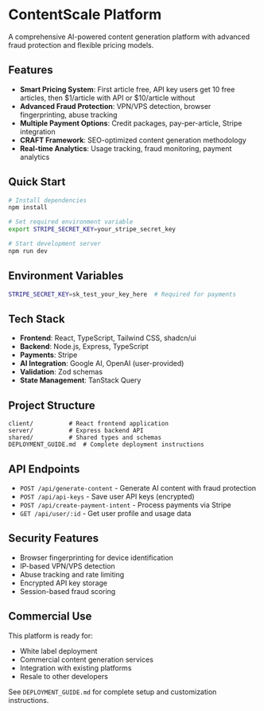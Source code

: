 # ContentScale Platform

A comprehensive AI-powered content generation platform with advanced fraud protection and flexible pricing models.

## Features

- **Smart Pricing System**: First article free, API key users get 10 free articles, then $1/article with API or $10/article without
- **Advanced Fraud Protection**: VPN/VPS detection, browser fingerprinting, abuse tracking
- **Multiple Payment Options**: Credit packages, pay-per-article, Stripe integration
- **CRAFT Framework**: SEO-optimized content generation methodology
- **Real-time Analytics**: Usage tracking, fraud monitoring, payment analytics

## Quick Start

```bash
# Install dependencies
npm install

# Set required environment variable
export STRIPE_SECRET_KEY=your_stripe_secret_key

# Start development server
npm run dev
```

## Environment Variables

```bash
STRIPE_SECRET_KEY=sk_test_your_key_here  # Required for payments
```

## Tech Stack

- **Frontend**: React, TypeScript, Tailwind CSS, shadcn/ui
- **Backend**: Node.js, Express, TypeScript
- **Payments**: Stripe
- **AI Integration**: Google AI, OpenAI (user-provided)
- **Validation**: Zod schemas
- **State Management**: TanStack Query

## Project Structure

```
client/          # React frontend application
server/          # Express backend API
shared/          # Shared types and schemas
DEPLOYMENT_GUIDE.md  # Complete deployment instructions
```

## API Endpoints

- `POST /api/generate-content` - Generate AI content with fraud protection
- `POST /api/api-keys` - Save user API keys (encrypted)
- `POST /api/create-payment-intent` - Process payments via Stripe
- `GET /api/user/:id` - Get user profile and usage data

## Security Features

- Browser fingerprinting for device identification
- IP-based VPN/VPS detection
- Abuse tracking and rate limiting
- Encrypted API key storage
- Session-based fraud scoring

## Commercial Use

This platform is ready for:
- White label deployment
- Commercial content generation services
- Integration with existing platforms
- Resale to other developers

See `DEPLOYMENT_GUIDE.md` for complete setup and customization instructions.